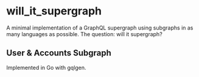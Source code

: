# will_it_supergraph
A minimal implementation of a GraphQL supergraph using subgraphs in as many languages as possible. The question: will it supergraph?


## User & Accounts Subgraph
Implemented in Go with gqlgen.
